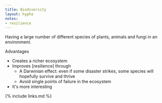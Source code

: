 ```yaml
---
title: Biodiversity
layout: hypha
notes:
- resilience
---
```


Having a large number of different species of
plants, animals and fungi in an environment.

Advantages

- Creates a richer ecosystem
- Improves [resilience] through
   - A Darwinian effect: even if some disaster strikes, some species will hopefully survive and thrive
   - Avoid single points of failure in the ecosystem
- It's more interesting

{% include links.md %}